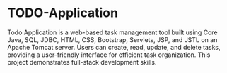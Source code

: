 # TODO-Application
Todo Application is a web-based task management tool built using Core Java, SQL, JDBC, HTML, CSS, Bootstrap, Servlets, JSP, and JSTL on an Apache Tomcat server. Users can create, read, update, and delete tasks, providing a user-friendly interface for efficient task organization. This project demonstrates full-stack development skills.
